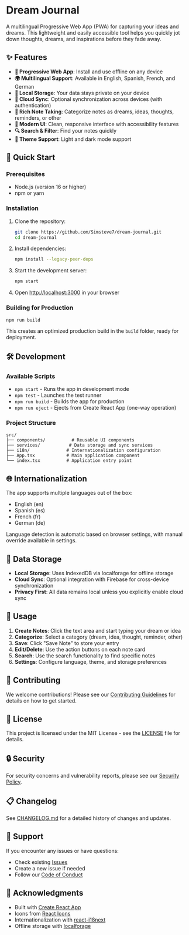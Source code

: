 # Dream Journal

A multilingual Progressive Web App (PWA) for capturing your ideas and dreams. This lightweight and easily accessible tool helps you quickly jot down thoughts, dreams, and inspirations before they fade away.

## ✨ Features

- **📱 Progressive Web App**: Install and use offline on any device
- **🌍 Multilingual Support**: Available in English, Spanish, French, and German
- **💾 Local Storage**: Your data stays private on your device
- **🔄 Cloud Sync**: Optional synchronization across devices (with authentication)
- **📝 Rich Note Taking**: Categorize notes as dreams, ideas, thoughts, reminders, or other
- **🎨 Modern UI**: Clean, responsive interface with accessibility features
- **🔍 Search & Filter**: Find your notes quickly
- **🌙 Theme Support**: Light and dark mode support

## 🚀 Quick Start

### Prerequisites

- Node.js (version 16 or higher)
- npm or yarn

### Installation

1. Clone the repository:
   ```bash
   git clone https://github.com/Simsteve7/dream-journal.git
   cd dream-journal
   ```

2. Install dependencies:
   ```bash
   npm install --legacy-peer-deps
   ```

3. Start the development server:
   ```bash
   npm start
   ```

4. Open [http://localhost:3000](http://localhost:3000) in your browser

### Building for Production

```bash
npm run build
```

This creates an optimized production build in the `build` folder, ready for deployment.

## 🛠️ Development

### Available Scripts

- `npm start` - Runs the app in development mode
- `npm test` - Launches the test runner
- `npm run build` - Builds the app for production
- `npm run eject` - Ejects from Create React App (one-way operation)

### Project Structure

```
src/
├── components/          # Reusable UI components
├── services/           # Data storage and sync services
├── i18n/              # Internationalization configuration
├── App.tsx            # Main application component
└── index.tsx          # Application entry point
```

## 🌐 Internationalization

The app supports multiple languages out of the box:
- English (en)
- Spanish (es)
- French (fr)
- German (de)

Language detection is automatic based on browser settings, with manual override available in settings.

## 💽 Data Storage

- **Local Storage**: Uses IndexedDB via localforage for offline storage
- **Cloud Sync**: Optional integration with Firebase for cross-device synchronization
- **Privacy First**: All data remains local unless you explicitly enable cloud sync

## 🎯 Usage

1. **Create Notes**: Click the text area and start typing your dream or idea
2. **Categorize**: Select a category (dream, idea, thought, reminder, other)
3. **Save**: Click "Save Note" to store your entry
4. **Edit/Delete**: Use the action buttons on each note card
5. **Search**: Use the search functionality to find specific notes
6. **Settings**: Configure language, theme, and storage preferences

## 🤝 Contributing

We welcome contributions! Please see our [Contributing Guidelines](CONTRIBUTING.md) for details on how to get started.

## 📄 License

This project is licensed under the MIT License - see the [LICENSE](LICENSE) file for details.

## 🔒 Security

For security concerns and vulnerability reports, please see our [Security Policy](SECURITY.md).

## 📋 Changelog

See [CHANGELOG.md](CHANGELOG.md) for a detailed history of changes and updates.

## 💬 Support

If you encounter any issues or have questions:
- Check existing [Issues](https://github.com/Simsteve7/dream-journal/issues)
- Create a new issue if needed
- Follow our [Code of Conduct](CODE_OF_CONDUCT.md)

## 🙏 Acknowledgments

- Built with [Create React App](https://create-react-app.dev/)
- Icons from [React Icons](https://react-icons.github.io/react-icons/)
- Internationalization with [react-i18next](https://react.i18next.com/)
- Offline storage with [localforage](https://localforage.github.io/localForage/)